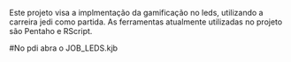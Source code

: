 Este projeto visa a implmentação da gamificação no leds, utilizando a carreira jedi como partida. As ferramentas atualmente utilizadas no projeto são Pentaho e RScript.

#No pdi abra o JOB_LEDS.kjb



